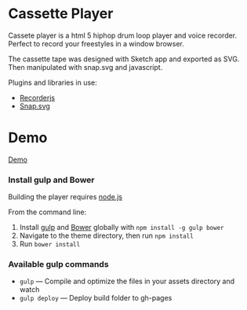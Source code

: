 # Cassette Player

Cassete player is a html 5 hiphop drum loop player and voice recorder. Perfect to record your freestyles in a window browser.

The cassette tape was designed with Sketch app and exported as SVG. Then manipulated with snap.svg and javascript.

Plugins and libraries in use:

* [Recorderjs](https://github.com/mattdiamond/Recorderjs)
* [Snap.svg](https://github.com/adobe-webplatform/Snap.svg)

# Demo
[Demo](https://miukimiu.github.io/cassette-player/)

### Install gulp and Bower

Building the player requires [node.js](http://nodejs.org/download/)

From the command line:

1. Install [gulp](http://gulpjs.com) and [Bower](http://bower.io/) globally with `npm install -g gulp bower`
2. Navigate to the theme directory, then run `npm install`
3. Run `bower install`

### Available gulp commands

* `gulp` — Compile and optimize the files in your assets directory and watch
* `gulp deploy` — Deploy build folder to gh-pages
